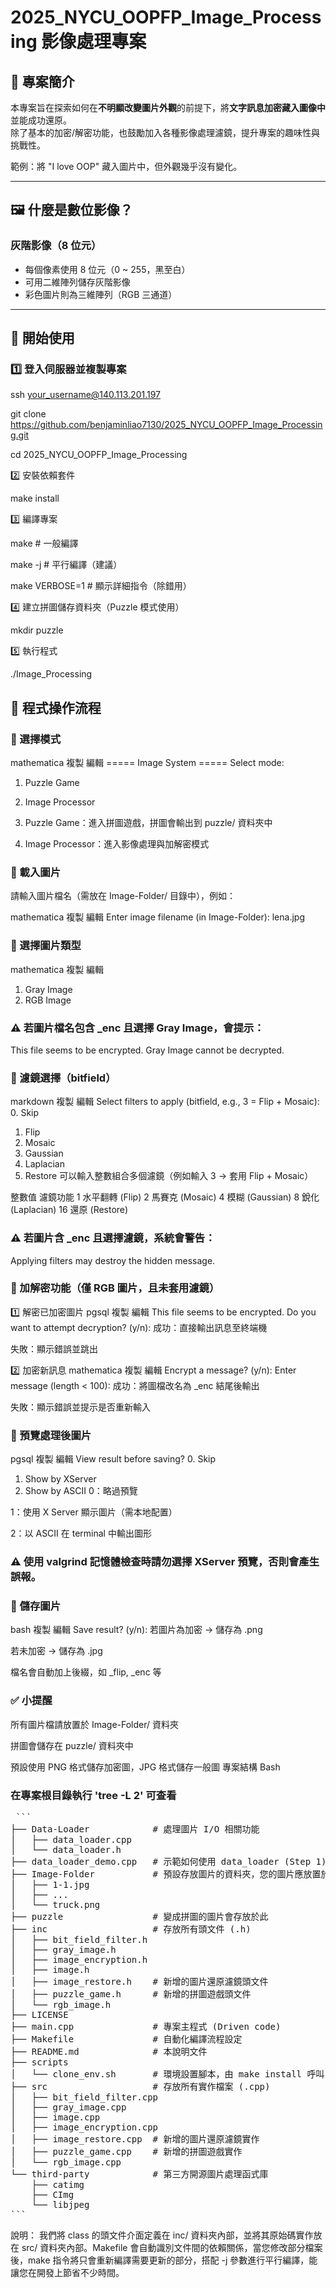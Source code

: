 # 2025_NYCU_OOPFP_Image_Processing 影像處理專案

## 📌 專案簡介
本專案旨在探索如何在**不明顯改變圖片外觀**的前提下，將**文字訊息加密藏入圖像中**並能成功還原。  
除了基本的加密/解密功能，也鼓勵加入各種影像處理濾鏡，提升專案的趣味性與挑戰性。

範例：將 "I love OOP" 藏入圖片中，但外觀幾乎沒有變化。

---

## 🖼️ 什麼是數位影像？

### 灰階影像（8 位元）
- 每個像素使用 8 位元（0 ~ 255，黑至白）
- 可用二維陣列儲存灰階影像  
- 彩色圖片則為三維陣列（RGB 三通道）

---

## 🚀 開始使用

### 1️⃣ 登入伺服器並複製專案

ssh your_username@140.113.201.197

git clone https://github.com/benjaminliao7130/2025_NYCU_OOPFP_Image_Processing.git

cd 2025_NYCU_OOPFP_Image_Processing

2️⃣ 安裝依賴套件

make install

3️⃣ 編譯專案

make           # 一般編譯

make -j        # 平行編譯（建議）

make VERBOSE=1 # 顯示詳細指令（除錯用）


4️⃣ 建立拼圖儲存資料夾（Puzzle 模式使用）

mkdir puzzle

5️⃣ 執行程式


./Image_Processing
## 🧩 程式操作流程
### 📍 選擇模式
mathematica
複製
編輯
===== Image System =====
Select mode:
1. Puzzle Game
2. Image Processor
1. Puzzle Game：進入拼圖遊戲，拼圖會輸出到 puzzle/ 資料夾中

2. Image Processor：進入影像處理與加解密模式

### 📂 載入圖片
請輸入圖片檔名（需放在 Image-Folder/ 目錄中），例如：

mathematica
複製
編輯
Enter image filename (in Image-Folder): lena.jpg
### 🎨 選擇圖片類型
mathematica
複製
編輯
1. Gray Image
2. RGB Image
### ⚠️ 若圖片檔名包含 _enc 且選擇 Gray Image，會提示：
This file seems to be encrypted. Gray Image cannot be decrypted.

### 🧪 濾鏡選擇（bitfield）
markdown
複製
編輯
Select filters to apply (bitfield, e.g., 3 = Flip + Mosaic):
0. Skip
1. Flip
2. Mosaic
4. Gaussian
8. Laplacian
16. Restore
可以輸入整數組合多個濾鏡（例如輸入 3 → 套用 Flip + Mosaic）

整數值	濾鏡功能
1	水平翻轉 (Flip)
2	馬賽克 (Mosaic)
4	模糊 (Gaussian)
8	銳化 (Laplacian)
16	還原 (Restore)

### ⚠️ 若圖片含 _enc 且選擇濾鏡，系統會警告：
Applying filters may destroy the hidden message.

### 🔐 加解密功能（僅 RGB 圖片，且未套用濾鏡）
1️⃣ 解密已加密圖片
pgsql
複製
編輯
This file seems to be encrypted. Do you want to attempt decryption? (y/n):
成功：直接輸出訊息至終端機

失敗：顯示錯誤並跳出

2️⃣ 加密新訊息
mathematica
複製
編輯
Encrypt a message? (y/n):
Enter message (length < 100):
成功：將圖檔改名為 _enc 結尾後輸出

失敗：顯示錯誤並提示是否重新輸入

### 👀 預覽處理後圖片
pgsql
複製
編輯
View result before saving?
0. Skip
1. Show by XServer
2. Show by ASCII
0：略過預覽

1：使用 X Server 顯示圖片（需本地配置）

2：以 ASCII 在 terminal 中輸出圖形

### ⚠️ 使用 valgrind 記憶體檢查時請勿選擇 XServer 預覽，否則會產生誤報。

### 💾 儲存圖片
bash
複製
編輯
Save result? (y/n):
若圖片為加密 → 儲存為 .png

若未加密 → 儲存為 .jpg

檔名會自動加上後綴，如 _flip, _enc 等

### ✅ 小提醒
所有圖片檔請放置於 Image-Folder/ 資料夾

拼圖會儲存在 puzzle/ 資料夾中

預設使用 PNG 格式儲存加密圖，JPG 格式儲存一般圖
專案結構
Bash

### 在專案根目錄執行 'tree -L 2' 可查看
<pre> ``` 
├── Data-Loader            # 處理圖片 I/O 相關功能
│   ├── data_loader.cpp
│   └── data_loader.h
├── data_loader_demo.cpp   # 示範如何使用 data_loader (Step 1)
├── Image-Folder           # 預設存放圖片的資料夾，您的圖片應放置於此
│   ├── 1-1.jpg
│   ├── ...
│   └── truck.png
├── puzzle                 # 變成拼圖的圖片會存放於此
├── inc                    # 存放所有頭文件 (.h)
│   ├── bit_field_filter.h
│   ├── gray_image.h
│   ├── image_encryption.h
│   ├── image.h
│   ├── image_restore.h    # 新增的圖片還原濾鏡頭文件
│   ├── puzzle_game.h      # 新增的拼圖遊戲頭文件
│   └── rgb_image.h
├── LICENSE
├── main.cpp               # 專案主程式 (Driven code)
├── Makefile               # 自動化編譯流程設定
├── README.md              # 本說明文件
├── scripts
│   └── clone_env.sh       # 環境設置腳本，由 make install 呼叫
├── src                    # 存放所有實作檔案 (.cpp)
│   ├── bit_field_filter.cpp
│   ├── gray_image.cpp
│   ├── image.cpp
│   ├── image_encryption.cpp
│   ├── image_restore.cpp  # 新增的圖片還原濾鏡實作
│   ├── puzzle_game.cpp    # 新增的拼圖遊戲實作
│   └── rgb_image.cpp
└── third-party            # 第三方開源圖片處理函式庫
    ├── catimg
    ├── CImg
    └── libjpeg
``` </pre>
說明：
我們將 class 的頭文件介面定義在 inc/ 資料夾內部，並將其原始碼實作放在 src/ 資料夾內部。Makefile 會自動識別文件間的依賴關係，當您修改部分檔案後，make 指令將只會重新編譯需要更新的部分，搭配 -j 參數進行平行編譯，能讓您在開發上節省不少時間。
